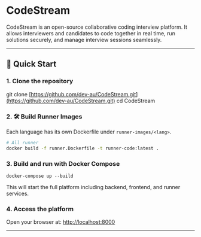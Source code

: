 # CodeStream

CodeStream is an open-source collaborative coding interview platform.
It allows interviewers and candidates to code together in real time, run solutions securely, and manage interview
sessions seamlessly.

---

## 🚀 Quick Start

### 1. Clone the repository

git clone [https://github.com/dev-au/CodeStream.git](https://github.com/dev-au/CodeStream.git)
cd CodeStream


### 2. 🛠 Build Runner Images

Each language has its own Dockerfile under `runner-images/<lang>`.

```bash
# All runner
docker build -f runner.Dockerfile -t runner-code:latest .
```

### 3. Build and run with Docker Compose

`docker-compose up --build`

This will start the full platform including backend, frontend, and runner services.

### 4. Access the platform

Open your browser at:
[http://localhost:8000](http://localhost:8000)

---
